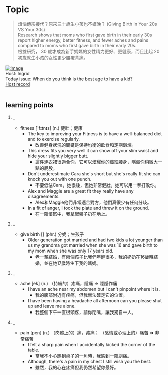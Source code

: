 # Topic

> 煩惱傳宗接代？原來三十歲生小孩也不嫌晚？ (Giving Birth In Your 20s VS Your 30s) <br>
> Research shows that moms who first gave birth in their early 30s report higher energy, better fitness, and fewer aches and pains compared to moms who first gave birth in their early 20s. <br>
> 根據研究， 30 歲才成為新手媽媽的女性精力更好、更健康，而且比起 20 初歲就生小孩的女性更少腰痠背痛。 <br>

[![Image](https://cdn.voicetube.com/assets/thumbnails/gY5CLjmfhvo.jpg)](https://www.youtube.com/embed/gY5CLjmfhvo?rel=0&showinfo=0&cc_load_policy=0&controls=1&autoplay=1&iv_load_policy=3&playsinline=1&wmode=transparent&start=80&end=94&enablejsapi=1&origin=https://tw.voicetube.com&widgetid=1)<br>
Host: Ingrid
<br>Today issue: When do you think is the best age to have a kid?
<br>
[Host record](https://cdn.voicetube.com/tmp/everyday_records/ingrid.wang_vt_50297/3288.mp3)
<br><br>
## learning points
1. _
	* fitness [ˋfɪtnɪs] (n.) 健壯；健康
		- The key to improving your Fitness is to have a well-balanced diet and to exercise regularly.
			+ 改善健身狀況的關鍵是保持均衡的飲食和定期鍛煉。
		- This dress fits you very well it can show off your slim waist and hide your slightly bigger butt.
			+ 這件連衣裙很適合你，它可以炫耀你的纖細腰身，隱藏你稍微大一點的屁股。
		- Don't underestimate Cara she's short but she's really fit she can knock you out with one punch.
			+ 不要低估Cara，她很矮，但她非常健壯，她可以用一拳打敗你。
		- Alex and Maggie are a great fit they really have any disagreements.
			+ Alex和Maggie他們非常適合對方，他們真很少有任何分歧。
		- In a fit of anger, I took the plate and threw it on the ground.
			+ 在一陣憤怒中，我拿起盤子扔在地上。

2. _
	* give birth [] (phr.) 分娩；生孩子
		- Older generation got married and had two kids a lot younger than us my grandma got married when she was 16 and gave birth to my mom when she was only 17 years old.
			+ 老一輩結婚，有兩個孩子比我們年輕很多，我的奶奶在16歲時結婚，並在她17歲時生下我的媽媽。

3. _
	* ache [ek] (n.) （持續的）疼痛，隱痛 => 隱隱作痛
		- I have an ache near my abdomen but I can't pinpoint where it is.
			+ 我的腹部附近有疼痛，但我無法確定它的位置。
		- I have been having a headache all afternoon can you please shut up and leave me alone.
			+ 我整個下午一直很頭疼，請你閉嘴，讓我獨自一人。

4. _
	* pain [pen] (n.) （肉體上的）痛，疼痛； （感情或心理上的）痛苦 => 非常痛苦
		- I felt a sharp pain when I accidentally kicked the corner of the table.
			+ 當我不小心踢到桌子的一角時，我感到一陣劇痛。
		- Although, there's a pain in my chest I still wish you the best.
			+ 雖然，我的心在疼痛但我仍然希望你最好。
